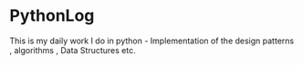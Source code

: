 # PythonLog
This is my daily work I do in python - Implementation of the design patterns , algorithms , Data Structures etc.

